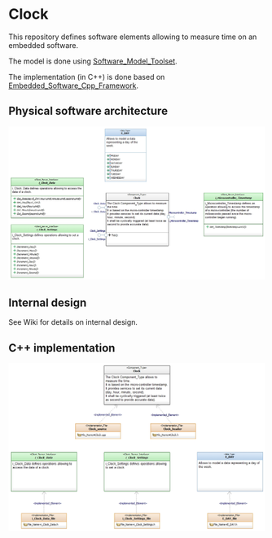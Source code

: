 # Clock

This repository defines software elements allowing to measure time on an embedded software.

The model is done using [Software_Model_Toolset](https://github.com/HomeMadeRobots/Software_Model_Toolset).

The implementation (in C++) is done based on [Embedded_Software_Cpp_Framework](https://github.com/HomeMadeRobots/Embedded_Software_Cpp_Framework).

## Physical software architecture
![Physical software architecture](/doc/CD_Clock.jpg "Physical software architecture")

## Internal design
See Wiki for details on internal design.

## C++ implementation
![Clock C++ Implementation](/doc/Clock_Cpp_Implementation.jpg "Clock C++ Implementation")
